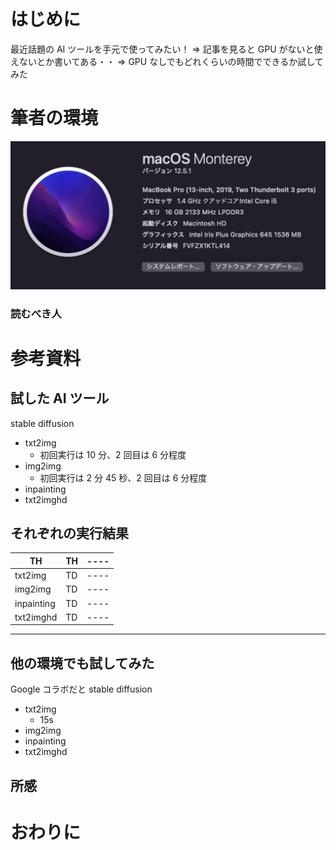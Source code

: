 # はじめに

最近話題の AI ツールを手元で使ってみたい！
=> 記事を見ると GPU がないと使えないとか書いてある・・
=> GPU なしでもどれくらいの時間でできるか試してみた

# 筆者の環境

![筆者の環境](./assets/environment.png '筆者の環境')

### 読むべき人

# 参考資料

## 試した AI ツール

stable diffusion

- txt2img
  - 初回実行は 10 分、2 回目は 6 分程度
- img2img
  - 初回実行は 2 分 45 秒、2 回目は 6 分程度
- inpainting
- txt2imghd

## それぞれの実行結果

| TH         | TH  | ---- |
| ---------- | --- | ---- |
| txt2img    | TD  | ---- |
| img2img    | TD  | ---- |
| inpainting | TD  | ---- |
| txt2imghd  | TD  | ---- |

---

## 他の環境でも試してみた

Google コラボだと
stable diffusion

- txt2img
  - 15s
- img2img
- inpainting
- txt2imghd

## 所感

# おわりに
